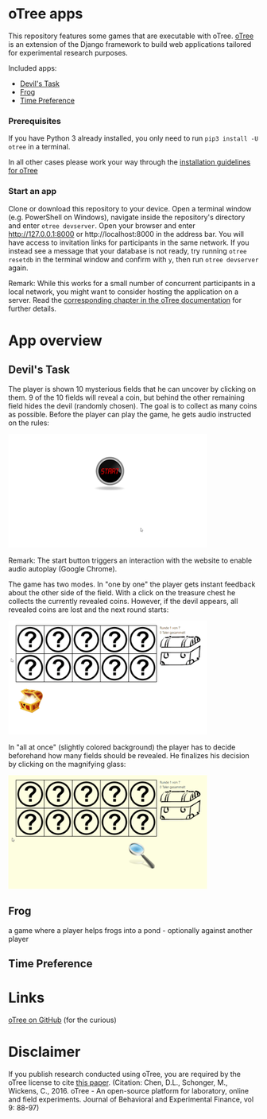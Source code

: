 # oTree apps
This repository features some games that are executable with oTree. [oTree](http://www.otree.org) is an extension of the Django framework to build web applications tailored for experimental research purposes.

Included apps:
- [Devil's Task](#devils-task)
- [Frog](#frog)
- [Time Preference](#time-preference)

### Prerequisites
If you have Python 3 already installed, you only need to run `pip3 install -U otree` in a terminal.

In all other cases please work your way through the [installation guidelines for oTree](https://otree.readthedocs.io/en/latest/install.html)

### Start an app
Clone or download this repository to your device. Open a terminal window (e.g. PowerShell on Windows), navigate inside the repository's directory and enter `otree devserver`. Open your browser and enter http://127.0.0.1:8000 or http://localhost:8000 in the address bar. You will have access to invitation links for participants in the same network. If you instead see a message that your database is not ready, try running `otree resetdb` in the terminal window and confirm with `y`, then run `otree devserver` again.

Remark: While this works for a small number of concurrent participants in a local network, you might want to consider hosting the application on a server. Read the [corresponding chapter in the oTree documentation](https://otree.readthedocs.io/en/latest/server/intro.html) for further details.

# App overview

## Devil's Task
The player is shown 10 mysterious fields that he can uncover by clicking on them. 9 of the 10 fields will reveal a coin, but behind the other remaining field hides the devil (randomly chosen). The goal is to collect as many coins as possible. Before the player can play the game, he gets audio instructed on the rules:

<img src="gif/devil_instructions.gif" width="400" alt="Showcase of the instruction for the Devil's Task game" />

Remark: The start button triggers an interaction with the website to enable audio autoplay (Google Chrome).

The game has two modes. In "one by one" the player gets instant feedback about the other side of the field. With a click on the treasure chest he collects the currently revealed coins. However, if the devil appears, all revealed coins are lost and the next round starts:

<img src="gif/devil_one_by_one.gif" width="400" alt="Showcase of the course of the Devil's Task played in mode 'one by one'" />

In "all at once" (slightly colored background) the player has to decide beforehand how many fields should be revealed. He finalizes his decision by clicking on the magnifying glass:

<img src="gif/devil_all_at_once.gif" width="400" alt="Showcase of the course of the Devil's Task played in mode 'all at once'" />

## Frog
a game where a player helps frogs into a pond - optionally against another player

## Time Preference

# Links
[oTree on GitHub](https://github.com/oTree-org) (for the curious)

# Disclaimer
If you publish research conducted using oTree, you are required by the oTree license to cite [this paper](http://dx.doi.org/10.1016/j.jbef.2015.12.001). (Citation: Chen, D.L., Schonger, M., Wickens, C., 2016. oTree - An open-source platform for laboratory, online and field experiments. Journal of Behavioral and Experimental Finance, vol 9: 88-97)
